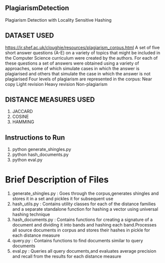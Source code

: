 ## PlagiarismDetection
Plagiarism Detection with Locality Sensitive Hashing

## DATASET USED
https://ir.shef.ac.uk/cloughie/resources/plagiarism_corpus.html
A set of five short answer questions (A-E) on a variety of topics that might be included in the Computer Science curriculum were created by the authors. For each of these questions a set of answers were obtained using a variety of approaches, some of which simulate cases in which the answer is plagiarised and others that simulate the case in which the answer is not plagiarised
Four levels of plagiarism are represented in the corpus:
    Near copy
    Light revision
    Heavy revision
    Non-plagiarism

## DISTANCE MEASURES USED
1. JACCARD
1. COSINE
1. HAMMING

## Instructions to Run
1. python generate_shingles.py
1. python hash_documents.py
1. python eval.py

# Brief Description of Files
1. generate_shingles.py : Goes through the corpus,generates shingles and stores it in a set and pickles it for subsequent use
1. hash_utils.py : Contains utility classes for each of the distance families and a separate standalone function for hashing a vector using universal hashing technique
1. hash_documents.py : Contains functions for creating a signature of a document and dividing it into bands and hashing each band.Processes all source documents in corpus and stores their hashes in pickle for each distance measure
1. query.py : Contains functions to find documents similar to query documents
1. eval.py : Queries all query documents,and evaluates average precision and recall from the results for each distance measure


